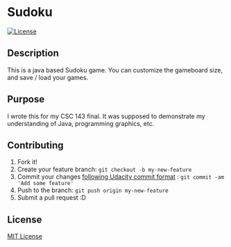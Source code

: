 # Sudoku

[![License](https://img.shields.io/github/license/mashape/apistatus.svg)](LICENSE.md)

## Description

This is a java based Sudoku game.  You can customize the gameboard size, and save / load your games.

## Purpose

I wrote this for my CSC 143 final.  It was supposed to demonstrate my understanding of Java, programming graphics, etc.

## Contributing

1. Fork it!
2. Create your feature branch: `git checkout -b my-new-feature`
3. Commit your changes [following Udacity commit format](http://udacity.github.io/git-styleguide/) : `git commit -am 'Add some feature'`
4. Push to the branch: `git push origin my-new-feature`
5. Submit a pull request :D

## License
[MIT License](LICENSE.md)
